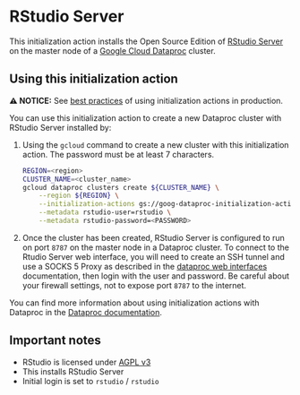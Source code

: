 # RStudio Server

This initialization action installs the Open Source Edition of [RStudio Server](https://www.rstudio.com/products/rstudio/#Server) on the master node of a [Google Cloud Dataproc](https://cloud.google.com/dataproc) cluster.

## Using this initialization action

**:warning: NOTICE:** See [best practices](/README.md#how-initialization-actions-are-used) of using initialization actions in production.

You can use this initialization action to create a new Dataproc cluster with RStudio Server installed by:

1. Using the `gcloud` command to create a new cluster with this initialization action. The password must be at least 7 characters.

    ```bash
    REGION=<region>
    CLUSTER_NAME=<cluster_name>
    gcloud dataproc clusters create ${CLUSTER_NAME} \
        --region ${REGION} \
        --initialization-actions gs://goog-dataproc-initialization-actions-${REGION}/rstudio/rstudio.sh \
        --metadata rstudio-user=rstudio \
        --metadata rstudio-password=<PASSWORD>
    ```

1. Once the cluster has been created, RStudio Server is configured to run on port `8787` on the master node in a Dataproc cluster. To connect to the Rtudio Server web interface, you will need to create an SSH tunnel and use a SOCKS 5 Proxy as described in the [dataproc web interfaces](https://cloud.google.com/dataproc/cluster-web-interfaces) documentation, then login with the user and password. Be careful about your firewall settings, not to expose port `8787` to the internet.

You can find more information about using initialization actions with Dataproc in the [Dataproc documentation](https://cloud.google.com/dataproc/init-actions).

## Important notes
* RStudio is licensed under [AGPL v3](https://www.gnu.org/licenses/agpl-3.0-standalone.html)
* This installs RStudio Server
* Initial login is set to `rstudio` / `rstudio`
